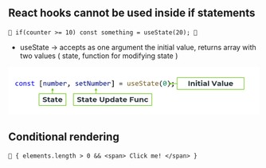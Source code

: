 ## React hooks cannot be used inside if statements

    🛑 if(counter >= 10) const something = useState(20); 🛑

- useState -> accepts as one argument the initial value, returns array with two values ( state, function for modifying state )

![img.png](images/useState-hook.png)


## Conditional rendering 
    🛑 { elements.length > 0 && <span> Click me! </span> }
